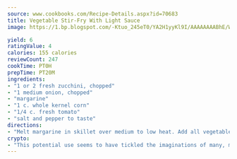 ```yaml
---
source: www.cookbooks.com/Recipe-Details.aspx?id=70683
title: Vegetable Stir-Fry With Light Sauce
image: https://1.bp.blogspot.com/-Ktuo_245eT0/YA2H1yyKl9I/AAAAAAAABhE/WMoqSq2tWOcgMkPaLYZ-49h8pVDUUwFCQCLcBGAsYHQ/s307/5.png

yield: 6
ratingValue: 4
calories: 155 calories
reviewCount: 247
cookTime: PT0H
prepTime: PT20M
ingredients:
- "1 or 2 fresh zucchini, chopped"
- "1 medium onion, chopped"
- "margarine"
- "1 c. whole kernel corn"
- "1/4 c. fresh tomato"
- "salt and pepper to taste"
directions:
- "Melt margarine in skillet over medium to low heat. Add all vegetables, but tomatoes. Add salt and pepper. Stir in tomato; cover and steam for 2 minutes. Remove from heat."
crypto:
- "This potential use seems to have tickled the imaginations of many, many bitcoin fanciers."
---
```

